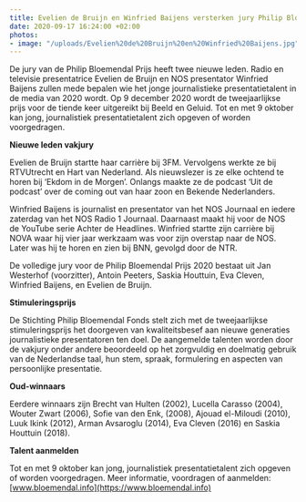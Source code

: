 ```yaml
---
title: Evelien de Bruijn en Winfried Baijens versterken jury Philip Bloemendal Prijs
date: 2020-09-17 16:24:00 +02:00
photos:
- image: "/uploads/Evelien%20de%20Bruijn%20en%20Winfried%20Baijens.jpg"
---
```


De jury van de Philip Bloemendal Prijs heeft twee nieuwe leden. Radio en televisie presentatrice Evelien de Bruijn en NOS presentator Winfried Baijens zullen mede bepalen wie het jonge journalistieke presentatietalent in de media van 2020 wordt. Op 9 december 2020 wordt de tweejaarlijkse prijs voor de tiende keer uitgereikt bij Beeld en Geluid. Tot en met 9 oktober kan jong, journalistiek presentatietalent zich opgeven of worden voorgedragen. 

<!--more-->

**Nieuwe leden vakjury**

Evelien de Bruijn startte haar carrière bij 3FM. Vervolgens werkte ze bij  RTVUtrecht en Hart van Nederland. Als nieuwslezer is ze elke ochtend te horen bij ‘Ekdom in de Morgen’. Onlangs maakte ze de podcast ‘Uit de podcast’ over de coming out van haar zoon en Bekende Nederlanders. 

Winfried Baijens is journalist en presentator van het NOS Journaal en iedere zaterdag van het NOS Radio 1 Journaal. Daarnaast maakt hij voor de NOS de YouTube serie Achter de Headlines. Winfried startte zijn carrière bij NOVA waar hij vier jaar werkzaam was voor zijn overstap naar de NOS. Later was hij te horen en zien bij BNN, gevolgd door de NTR.

De volledige jury voor de Philip Bloemendal Prijs 2020 bestaat uit Jan Westerhof (voorzitter), Antoin Peeters, Saskia Houttuin, Eva Cleven, Winfried Baijens, en Evelien de Bruijn.

**Stimuleringsprijs**

De Stichting Philip Bloemendal Fonds stelt zich met de tweejaarlijkse stimuleringsprijs het doorgeven van kwaliteitsbesef aan nieuwe generaties journalistieke presentatoren ten doel. De aangemelde talenten worden door de vakjury onder andere beoordeeld op het zorgvuldig en doelmatig gebruik van de Nederlandse taal, hun stem, spraak, formulering en aspecten van persoonlijke presentatie.

**Oud-winnaars**

Eerdere winnaars zijn Brecht van Hulten (2002), Lucella Carasso (2004), Wouter Zwart (2006), Sofie van den Enk, (2008), Ajouad el-Miloudi (2010), Luuk Ikink (2012), Arman Avsaroglu (2014), Eva Cleven (2016) en Saskia Houttuin (2018).

**Talent aanmelden**

Tot en met 9 oktober kan jong, journalistiek presentatietalent zich opgeven of worden voorgedragen. Meer informatie, voordragen of aanmelden: [www.bloemendal.info](https://www.bloemendal.info)
